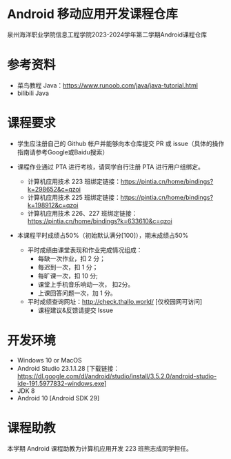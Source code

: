 # Android 移动应用开发课程仓库
泉州海洋职业学院信息工程学院2023-2024学年第二学期Android课程仓库

# 参考资料
- 菜鸟教程 Java：https://www.runoob.com/java/java-tutorial.html
- bilibili Java

# 课程要求
- 学生应注册自己的 Github 帐户并能够向本仓库提交 PR 或 issue（具体的操作指南请参考Google或Baidu搜索）

- 课程作业通过 PTA 进行考核，请同学自行注册 PTA 进行用户组绑定。
    - 计算机应用技术 223 班绑定链接：https://pintia.cn/home/bindings?k=298652&c=qzoi
    - 计算机应用技术 225 班绑定链接：https://pintia.cn/home/bindings?k=198912&c=qzoi
    - 计算机应用技术 226、227 班绑定链接：https://pintia.cn/home/bindings?k=633610&c=qzoi
- 本课程平时成绩占50%（初始默认满分[100]），期末成绩占50%
    - 平时成绩由课堂表现和作业完成情况组成：
        - 每缺一次作业，扣 2 分；
        - 每迟到一次，扣 1 分；
        - 每旷课一次，扣 10 分;
        - 课堂上手机音乐响动一次， 扣2分。
        - 上课回答问题一次，加 1 分。
    - 平时成绩查询网址：http://check.thallo.world/ [仅校园网可访问]
        - 课程建议&反馈请提交 Issue
# 开发环境
- Windows 10 or MacOS 
- Android Studio 23.1.1.28 [下载链接：https://dl.google.com/dl/android/studio/install/3.5.2.0/android-studio-ide-191.5977832-windows.exe]
- JDK 8
- Android 10 [Android SDK 29]

# 课程助教
本学期 Android 课程助教为计算机应用开发 223 班熊志成同学担任。